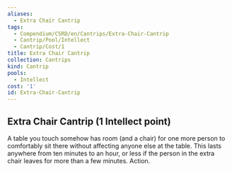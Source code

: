 ```yaml
---
aliases:
  - Extra Chair Cantrip
tags:
  - Compendium/CSRD/en/Cantrips/Extra-Chair-Cantrip
  - Cantrip/Pool/Intellect
  - Cantrip/Cost/1
title: Extra Chair Cantrip
collection: Cantrips
kind: Cantrip
pools:
  - Intellect
cost: '1'
id: Extra-Chair-Cantrip
---
```

## Extra Chair Cantrip  (1 Intellect point)  
A table you touch somehow has room (and a chair) for one more person to comfortably sit there without affecting anyone else at the table. This lasts anywhere from ten minutes to an hour, or less if the person in the extra chair leaves for more than a few minutes. Action.   
  
  

